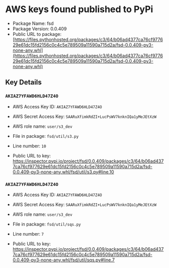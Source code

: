 # AWS keys found published to PyPi

* Package Name: fsd
* Package Version: 0.0.409
* Public URL to package: [https://files.pythonhosted.org/packages/c3/64/b06ad4377ca76cf977629e61dc15fd2156c0c4c5e789509a11590a715d2a/fsd-0.0.409-py3-none-any.whl](https://files.pythonhosted.org/packages/c3/64/b06ad4377ca76cf977629e61dc15fd2156c0c4c5e789509a11590a715d2a/fsd-0.0.409-py3-none-any.whl)

## Key Details

### `AKIAZ7YFAWD6HLD47Z4O`

* AWS Access Key ID: `AKIAZ7YFAWD6HLD47Z4O`
* AWS Secret Access Key: `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` 
* AWS role name: `user/s3_dev`
* File in package: `fsd/util/s3.py`
* Line number: `10`

* Public URL to key: https://inspector.pypi.io/project/fsd/0.0.409/packages/c3/64/b06ad4377ca76cf977629e61dc15fd2156c0c4c5e789509a11590a715d2a/fsd-0.0.409-py3-none-any.whl/fsd/util/s3.py#line.10



### `AKIAZ7YFAWD6HLD47Z4O`

* AWS Access Key ID: `AKIAZ7YFAWD6HLD47Z4O`
* AWS Secret Access Key: `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` 
* AWS role name: `user/s3_dev`
* File in package: `fsd/util/sqs.py`
* Line number: `7`

* Public URL to key: https://inspector.pypi.io/project/fsd/0.0.409/packages/c3/64/b06ad4377ca76cf977629e61dc15fd2156c0c4c5e789509a11590a715d2a/fsd-0.0.409-py3-none-any.whl/fsd/util/sqs.py#line.7


